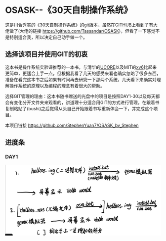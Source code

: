 # OSASK--《30天自制操作系统》
 
这是川合秀实的《30天自制操作系统》的git版本，虽然在GITHUB上看到了有大佬做了(大佬的链接 <https://github.com/Tassandar/OSASK>)，但看了一下感觉不是特别适合我，所以决定自己动手做一个。

## 选择该项目并使用GIT的初衷

这本书是操作系统实验课推荐的一本书，与清华的[UCORE](https://github.com/chyyuu/ucoreosdocs)以及MIT的[xv6](https://github.com/mit-pdos/xv6-public)比起来更简单，更适合上手一点，但根据我看了几天的感受来看也确实忽略了很多东西，准备在看完这本书之后如果有时间再去研究一下那两个系统，几天看下来确实对理解操作系统的原理以及编程的理念有着很大的帮助。

选择GIT管理的理由：这本书随书赠送的光盘中的项目是按照DAY1-30以及每天都会有变化分开文件夹来观看的，讲道理十分适合用GIT的方式进行管理，在跟着书复制粘贴了(bushi)之后觉得从头自己开始跟着书写重新体会一下，并完成这个项目。

本项目链接
<https://github.com/StephenYuan7/OSASK_by_Stephen>

## 进度条

### DAY1

![图 1](images/440689665608e80f5f4d5febaf4e74109a192089475075baa6fd261e7b74cddd.png)  
